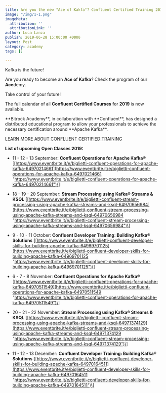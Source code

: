 ```yaml
---
title: Are you the new "Ace of Kakfa"? Confluent Certified Training 2019 - Full calendar
image: "/img/1-1.png"
imageMeta:
  attribution: ''
  attributionLink: ''
author: Luca Lanza
publish: 2019-06-28 15:00:00 +0000
layout: Post
category: academy
tags: []

---
```

Kafka is the future!

Are you ready to become an **Ace of Kafka**? Check the program of our  **Ace**demy.

Take control of your future!

The full calendar of all **Confluent Certified Courses** for **2019** is now available.

<!-- more -->**Bitrock Academy**, in collaboration with **Confluent**, has designed a distributed educational program to allow your professionals to achieve the necessary certification around **Apache Kafka**.

[LEARN MORE ABOUT CONFLUENT CERTIFIED TRAINING](https://www.confluent.io/training/)

**List of upcoming Open Classes 2019:**

* 11 - 12 - 13 September: **Confluent Operations for Apache Kafka®** \[[https://www.eventbrite.it/e/biglietti-confluent-operations-for-apache-kafka-64970214661](https://www.eventbrite.it/e/biglietti-confluent-operations-for-apache-kafka-64970214661 "https://www.eventbrite.it/e/biglietti-confluent-operations-for-apache-kafka-64970214661")\]

* 18 - 19 - 20 September: **Stream Processing using Kafka® Streams & KSQL** \[[https://www.eventbrite.it/e/biglietti-confluent-stream-processing-using-apache-kafka-streams-and-ksql-64970656984](https://www.eventbrite.it/e/biglietti-confluent-stream-processing-using-apache-kafka-streams-and-ksql-64970656984 "https://www.eventbrite.it/e/biglietti-confluent-stream-processing-using-apache-kafka-streams-and-ksql-64970656984")\]

* 9 - 10 - 11 October: **Confluent Developer Training: Building Kafka® Solutions** \[[https://www.eventbrite.it/e/biglietti-confluent-developer-skills-for-building-apache-kafka-64969701125](https://www.eventbrite.it/e/biglietti-confluent-developer-skills-for-building-apache-kafka-64969701125 "https://www.eventbrite.it/e/biglietti-confluent-developer-skills-for-building-apache-kafka-64969701125")\]

* 6 - 7 - 8 November: **Confluent Operations for Apache Kafka®** \[[https://www.eventbrite.it/e/biglietti-confluent-operations-for-apache-kafka-64970511549](https://www.eventbrite.it/e/biglietti-confluent-operations-for-apache-kafka-64970511549 "https://www.eventbrite.it/e/biglietti-confluent-operations-for-apache-kafka-64970511549")\]

* 20 - 21 - 22 November: **Stream Processing using Kafka® Streams & KSQL** \[[https://www.eventbrite.it/e/biglietti-confluent-stream-processing-using-apache-kafka-streams-and-ksql-64971374129](https://www.eventbrite.it/e/biglietti-confluent-stream-processing-using-apache-kafka-streams-and-ksql-64971374129 "https://www.eventbrite.it/e/biglietti-confluent-stream-processing-using-apache-kafka-streams-and-ksql-64971374129")\]

* 11 - 12 - 13 December: **Confluent Developer Training: Building Kafka® Solutions** \[[https://www.eventbrite.it/e/biglietti-confluent-developer-skills-for-building-apache-kafka-64970164511](https://www.eventbrite.it/e/biglietti-confluent-developer-skills-for-building-apache-kafka-64970164511 "https://www.eventbrite.it/e/biglietti-confluent-developer-skills-for-building-apache-kafka-64970164511")\]